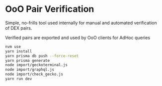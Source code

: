 # OoO Pair Verification

Simple, no-frills tool used internally for manual and automated verification of DEX pairs.

Verified pairs are exported and used by OoO clients for AdHoc queries

```bash
nvm use
yarn install
yarn prisma db push --force-reset
yarn prisma generate
node import/geckoterminal.js
node import/graphql.js
node import/check_gecko.js
yarn run dev
```
